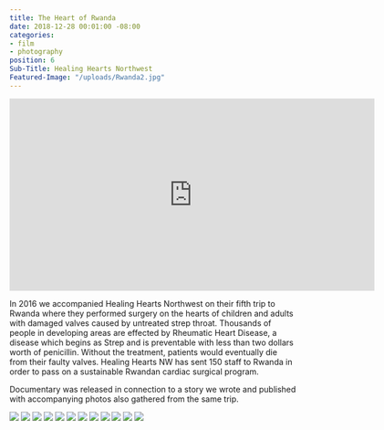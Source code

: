 ```yaml
---
title: The Heart of Rwanda
date: 2018-12-28 00:01:00 -08:00
categories:
- film
- photography
position: 6
Sub-Title: Healing Hearts Northwest
Featured-Image: "/uploads/Rwanda2.jpg"
---
```


<iframe src="https://player.vimeo.com/video/303786933" width="640" height="337" frameborder="0" allowfullscreen></iframe>

In 2016 we accompanied Healing Hearts Northwest on their fifth trip to Rwanda where they performed surgery on the hearts of children and adults with damaged valves caused by untreated strep throat. Thousands of people in developing areas are effected by Rheumatic Heart Disease, a disease which begins as Strep and is preventable with less than two dollars worth of penicillin. Without the treatment, patients would eventually die from their faulty valves. Healing Hearts NW has sent 150 staff to Rwanda in order to pass on a sustainable Rwandan cardiac surgical program. 

Documentary was released in connection to a story we wrote and published with accompanying photos also gathered from the same trip. 

<div class="gallery" data-columns="3">
<img src="/uploads/FT-Website-Screenshots-1054.jpg" />
<img src="/uploads/FT-Website-Screenshots-1055.jpg" />
<img src="/uploads/FT-Website-Screenshots-1056.jpg" />
<img src="/uploads/FT-Website-Screenshots-1057.jpg" />
<img src="/uploads/FT-Website-Screenshots-1058.jpg" />
<img src="/uploads/FT-Website-Screenshots-1060.jpg" />
<img src="/uploads/FT-Website-Screenshots-1061.jpg" />
<img src="/uploads/FT-Website-Screenshots-1067.jpg" />
<img src="/uploads/FT-Website-Screenshots-1066.jpg" />
<img src="/uploads/FT-Website-Screenshots-1068.jpg" />
<img src="/uploads/FT-Website-Screenshots-1053.jpg" />
<img src="/uploads/FT-Website-Screenshots-1049.jpg" />
</div>
